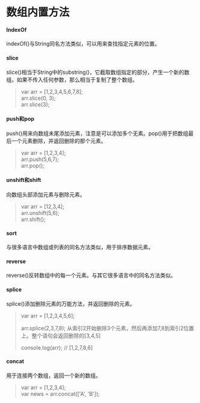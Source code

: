 # 数组内置方法

#### IndexOf

indexOf\(\)与String同名方法类似，可以用来查找指定元素的位置。

#### slice

slice\(\)相当于String中的substring\(\)，它截取数组指定的部分，产生一个新的数组。如果不传入任何参数，那么相当于复制了整个数组。

> var arr = \[1,2,3,4,5,6,7,8\];  
> arr.slice\(0, 3\);  
> arr.slice\(3\);

#### push和pop

push\(\)用来向数组未尾添加元素，注意是可以添加多个无素。pop\(\)用于把数组最后一个元素删除，并返回删除的那个元素。

> var arr = \[1,2,3,4\];  
> arr.push\(5,6,7\);  
> arr.pop\(\);

#### unshift和shift

向数组头部添加元素与删除元素。

> var arr = \[12,3,4\];  
> arr.unshift\(5,6\);  
> arr.shift\(\);

#### sort

与很多语言中数组或列表的同名方法类似，用于排序数据元素。

#### reverse

reverse\(\)反转数组中的每一个元素。与其它很多语言中的同名方法类似。

#### splice

splice\(\)添加删除元素的万能方法，并返回删除的元素。

> var arr = \[1,2,3,4,5,6\];
>
> arr.splice\(2,3,7,8\); 从索引2开始删除3个元素，然后再添加7,8到索引2位置上。整个语句会返回删除的\[3,4,5\]
>
> console.log\(arr\);   // \[1,2,7,8,6\]

#### concat

用于连接两个数组，返回一个新的数组。

> var arr = \[1,2,3,4\];  
> var news = arr.concat\(\['A', 'B'\]\);





